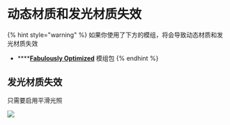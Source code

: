 # 动态材质和发光材质失效
{% hint style="warning" %}
如果你使用了下方的模组，将会导致动态材质和发光材质失效

* ****[**Fabulously Optimized**](https://www.curseforge.com/minecraft/modpacks/fabulously-optimized) 模组包
{% endhint %}

## 发光材质失效

只需要启用平滑光照

![](<../../.gitbook/assets/image (48) (1).png>)
